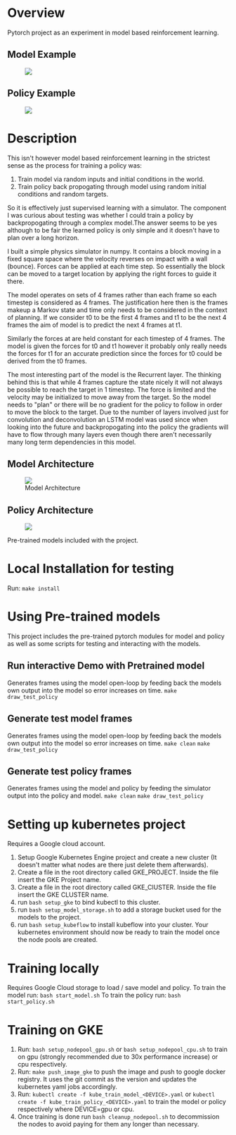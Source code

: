 # Overview
Pytorch project as an experiment in model based reinforcement learning.

## Model Example
<p align="center">
  <figure>
  <img src="gif/model.gif?style=centerme">
  </figure>
</p>

## Policy Example
<p align="center">
  <figure>
  <img src="gif/policy.gif?style=centerme">
  </figure>
</p>

# Description 
This isn't however model based reinforcement learning in the strictest sense as the process for training a policy was:
1.  Train model via random inputs and initial conditions in the world.
2.  Train policy back propogating through model using random initial conditions and random targets.

So it is effectively just supervised learning with a simulator.
The component I was curious about testing was whether I could train a policy by backpropogating through a complex model.The answer seems to be yes although to be fair the learned policy is only simple and it doesn't have to plan over a long horizon.

I built a simple physics simulator in numpy.  It contains a block moving in a fixed square space where the velocity reverses on impact with a wall (bounce).  Forces can be applied at each time step.
So essentially the block can be moved to a target location by applying the right forces to guide it there.

The model operates on sets of 4 frames rather than each frame so each timestep is considered as 4 frames.  The justification here then is the frames makeup a Markov state and time only needs to be considered in the context of planning.
If we consider t0 to be the first 4 frames and t1 to be the next 4 frames the aim of model is to predict the next 4 frames at t1.

Similarly the forces at are held constant for each timestep of 4 frames.  The model is given the forces for t0 and t1 however it probably only really needs the forces for t1 for an accurate prediction since the forces for t0 could be derived from the t0 frames.

The most interesting part of the model is the Recurrent layer.  The thinking behind this is that while 4 frames capture the state nicely it will not always be possible to reach the target in 1 timestep.  The force is limited and the velocity may be initialized to move away from the target.  So the model needs to "plan" or there will be no gradient for the policy to follow in order to move the block to the target. Due to the number of layers involved just for convolution and deconvolution an LSTM model was used since when looking into the future and backpropogating into the policy the gradients will have to flow through many layers even though there aren't necessarily many long term dependencies in this model. 

## Model Architecture
<p align="center">
  <figure>
  <img src="images/Model.svg">
  <figcaption>Model Architecture</figcaption>
  </figure>
</p>

## Policy Architecture
<p align="center">
  <figure>
  <img src="images/Policy.svg">
  </figure>
</p>
Pre-trained models included with the project.

# Local Installation for testing
Run: `make install`

# Using Pre-trained models
This project includes the pre-trained pytorch modules for model and policy as well as some scripts for testing and interacting with the models.

## Run interactive Demo with Pretrained model
Generates frames using the model open-loop by feeding back the models own output into the model so error increases on time.
`make draw_test_policy`

## Generate test model frames
Generates frames using the model open-loop by feeding back the models own output into the model so error increases on time.
`make clean`
`make draw_test_policy`

## Generate test policy frames
Generates frames using the model and policy by feeding the simulator output into the policy and model.
`make clean`
`make draw_test_policy`

# Setting up kubernetes project
Requires a Google cloud account.
1.  Setup Google Kubernetes Engine project and create a new cluster (It doesn't matter what nodes are there just delete them afterwards).
2.  Create a file in the root directory called GKE_PROJECT.  Inside the file insert the GKE Project name.
3.  Create a file in the root directory called GKE_ClUSTER.  Inside the file insert the GKE CLUSTER name.
4.  run `bash setup_gke` to bind kubectl to this cluster. 
5.  run `bash setup_model_storage.sh` to add a storage bucket used for the models to the project. 
6.  run `bash setup_kubeflow` to install kubeflow into your cluster.
Your kubernetes environment should now be ready to train the model once the node pools are created.

# Training locally
Requires Google Cloud storage to load / save model and policy.
To train the model run:
`bash start_model.sh`
To train the policy run:
`bash start_policy.sh`

# Training on GKE 
1. Run: `bash setup_nodepool_gpu.sh` or `bash setup_nodepool_cpu.sh` to train on gpu (strongly recommended due to 30x performance increase) or cpu respectively.
2. Run: `make push_image_gke` to push the image and push to google docker registry.  It uses the git commit as the
version and updates the kubernetes yaml jobs accordingly.
3. Run: `kubectl create -f kube_train_model_<DEVICE>.yaml` or `kubectl create -f kube_train_policy_<DEVICE>.yaml` to train the model or policy respectively where DEVICE=gpu or cpu.
4. Once training is done run `bash cleanup_nodepool.sh` to decommission the nodes to avoid paying for them any longer than necessary. 
